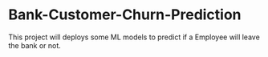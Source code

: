 # Bank-Customer-Churn-Prediction
This project will deploys some ML models to predict if a Employee will leave the bank or not.
